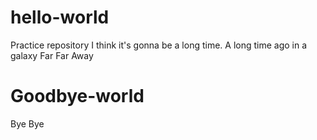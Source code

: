 # hello-world
Practice repository
I think it's gonna be a long time.
A long time ago in a galaxy Far Far Away
# Goodbye-world
Bye Bye
